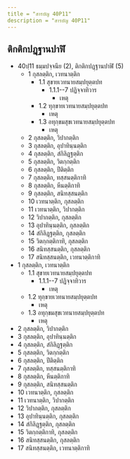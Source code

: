 ```yaml
---
title = "สารบัญ 40P11"
description = "สารบัญ 40P11"
---
```


## ติกติกปฏฺฐานปาฬิ

- 40ปฺ11 ธมฺมปจฺจนีย (2), ติกติกปฏฺฐานปาฬิ (5)
  - 1 กุสลตฺติก, เวทนาตฺติก
    - 1.1 สุขายเวทนายสมฺปยุตฺตปท
      - 1.1.1--7 ปฏิจฺจาทิวาร
        - เหตุ
    - 1.2 ทุกฺขายเวทนายสมฺปยุตฺตปท
      - เหตุ
    - 1.3 อทุกฺขมสุขเวทนายสมฺปยุตฺตปท
      - เหตุ
  - 2 กุสลตฺติก, วิปากตฺติก
  - 3 กุสลตฺติก, อุปาทินฺนตฺติก
  - 4 กุสลตฺติก, สํกิลิฏฺฐตฺติก
  - 5 กุสลตฺติก, วิตกฺกตฺติก
  - 6 กุสลตฺติก, ปีติตฺติก
  - 7 กุสลตฺติก, ทสฺสนตฺติกาทิ
  - 8 กุสลตฺติก, หีนตฺติกาทิ
  - 9 กุสลตฺติก, สนิทสฺสนตฺติก
  - 10 เวทนาตฺติก, กุสลตฺติก
  - 11 เวทนาตฺติก, วิปากตฺติก
  - 12 วิปากตฺติก, กุสลตฺติก
  - 13 อุปาทินฺนตฺติก, กุสลตฺติก
  - 14 สํกิลิฏฺฐตฺติก, กุสลตฺติก
  - 15 วิตกฺกตฺติกาทิ, กุสลตฺติก
  - 16 สนิทสฺสนตฺติก, กุสลตฺติก
  - 17 สนิทสฺสนตฺติก, เวทนาตฺติกาทิ
- 1 กุสลตฺติก, เวทนาตฺติก
  - 1.1 สุขายเวทนายสมฺปยุตฺตปท
    - 1.1.1--7 ปฏิจฺจาทิวาร
      - เหตุ
  - 1.2 ทุกฺขายเวทนายสมฺปยุตฺตปท
    - เหตุ
  - 1.3 อทุกฺขมสุขเวทนายสมฺปยุตฺตปท
    - เหตุ
- 2 กุสลตฺติก, วิปากตฺติก
- 3 กุสลตฺติก, อุปาทินฺนตฺติก
- 4 กุสลตฺติก, สํกิลิฏฺฐตฺติก
- 5 กุสลตฺติก, วิตกฺกตฺติก
- 6 กุสลตฺติก, ปีติตฺติก
- 7 กุสลตฺติก, ทสฺสนตฺติกาทิ
- 8 กุสลตฺติก, หีนตฺติกาทิ
- 9 กุสลตฺติก, สนิทสฺสนตฺติก
- 10 เวทนาตฺติก, กุสลตฺติก
- 11 เวทนาตฺติก, วิปากตฺติก
- 12 วิปากตฺติก, กุสลตฺติก
- 13 อุปาทินฺนตฺติก, กุสลตฺติก
- 14 สํกิลิฏฺฐตฺติก, กุสลตฺติก
- 15 วิตกฺกตฺติกาทิ, กุสลตฺติก
- 16 สนิทสฺสนตฺติก, กุสลตฺติก
- 17 สนิทสฺสนตฺติก, เวทนาตฺติกาทิ